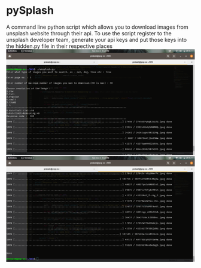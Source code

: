# pySplash
A command line python script which allows you to download images from unsplash website through their api. To use the script register to the unsplash developer team, generate your api keys and put those keys into the hidden.py file in their respective places
![Alt text](https://github.com/prakash-hash/pySplash/blob/master/imgs/1.png?raw=true)
![Alt text](https://github.com/prakash-hash/pySplash/blob/master/imgs/2.png?raw=true)
